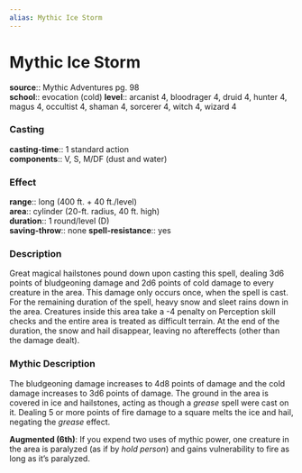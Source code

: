 ```yaml
---
alias: Mythic Ice Storm
---
```


# Mythic Ice Storm

**source**:: Mythic Adventures pg. 98  
**school**:: evocation (cold)
**level**:: arcanist 4, bloodrager 4, druid 4, hunter 4, magus 4, occultist 4, shaman 4, sorcerer 4, witch 4, wizard 4

### Casting 

**casting-time**:: 1 standard action  
**components**:: V, S, M/DF (dust and water)

### Effect 

**range**:: long (400 ft. + 40 ft./level)  
**area**:: cylinder (20-ft. radius, 40 ft. high)  
**duration**:: 1 round/level (D)  
**saving-throw**:: none
**spell-resistance**:: yes

### Description 

Great magical hailstones pound down upon casting this spell, dealing 3d6 points of bludgeoning damage and 2d6 points of cold damage to every creature in the area. This damage only occurs once, when the spell is cast. For the remaining duration of the spell, heavy snow and sleet rains down in the area. Creatures inside this area take a -4 penalty on Perception skill checks and the entire area is treated as difficult terrain. At the end of the duration, the snow and hail disappear, leaving no aftereffects (other than the damage dealt).

### Mythic Description

The bludgeoning damage increases to 4d8 points of damage and the cold damage increases to 3d6 points of damage. The ground in the area is covered in ice and hailstones, acting as though a *grease* spell were cast on it. Dealing 5 or more points of fire damage to a square melts the ice and hail, negating the *grease* effect.  
  
**Augmented (6th)**: If you expend two uses of mythic power, one creature in the area is paralyzed (as if by *hold person*) and gains vulnerability to fire as long as it’s paralyzed.
